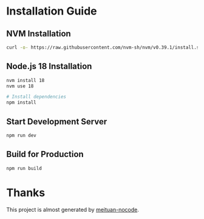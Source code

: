 # Installation Guide

## NVM Installation

``` bash
curl -o- https://raw.githubusercontent.com/nvm-sh/nvm/v0.39.1/install.sh | bash
```

## Node.js 18 Installation

``` bash
nvm install 18
nvm use 18

# Install dependencies
npm install
```

## Start Development Server

``` bash
npm run dev
```

## Build for Production

``` bash
npm run build
```

# Thanks

This project is almost generated by [meituan-nocode](https://nocode.cn).
